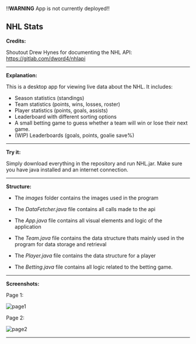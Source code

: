 
!!**WARNING** App is not currently deployed!!

## NHL Stats

**Credits:**

Shoutout Drew Hynes for documenting the NHL API: https://gitlab.com/dword4/nhlapi

***


**Explanation:**

This is a desktop app for viewing live data about the NHL. It includes:
 - Season statistics (standings)
 - Team statistics (points, wins, losses, roster)
 - Player statistics (points, goals, assists)
 - Leaderboard with different sorting options
 - A small betting game to guess whether a team will win or lose their next game.
 - (WIP) Leaderboards (goals, points, goalie save%) 

***


**Try it:**

Simply download everything in the repository and run NHL.jar. Make sure you have java installed and an internet connection.

***


**Structure:**

- The *images* folder contains the images used in the program

- The *DataFetcher.java* file contains all calls made to the api

- The *App.java* file contains all visual elements and logic of the application

- The *Team.java* file contains the data structure thats mainly used in the program for data storage and retrieval

- The *Player.java* file contains the data structure for a player

- The *Betting.java* file contains all logic related to the betting game.

***

**Screenshots:**

Page 1:

![page1](images/nhlstatsv2p1.png)

Page 2:

![page2](images/nhlstatsv2p2.png)

***
